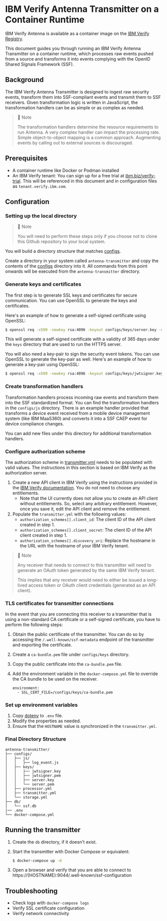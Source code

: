 # IBM Verify Antenna Transmitter on a Container Runtime

IBM Verify Antenna is available as a container image on the [IBM Verify Registry](icr.io/ibm-verify/ibm-verify-antenna:25.05.0).

This document guides you through running an IBM Verify Antenna Transmitter on a container runtime, which processes raw events pushed from a source and transforms it into events complying with the OpenID Shared Signals Framework (SSF).

## Background

The IBM Verify Antenna Transmitter is designed to ingest raw security events, transform them into SSF-compliant events and transmit them to SSF receivers. Given transformation logic is written in JavaScript, the transformation handlers can be as simple or as complex as needed.

> 📘 Note
> 
> The transformation handlers determine the resource requirements to run Antenna. A very complex handler can impact the processing rate.
> Simple object-to-object mapping is a common approach. Augmenting events by calling out to external sources is discouraged.

## Prerequisites

- A container runtime like Docker or Podman installed
- An IBM Verify tenant: You can sign up for a free trial at [ibm.biz/verify-trial](https://ibm.biz/verify-trial). This will be referenced in this document and in configuration files as `tenant.verify.ibm.com`.

## Configuration

### Setting up the local directory

> 📘 Note
> 
> You will need to perform these steps only if you choose not to clone this Github repository to your local system.

You will build a directory structure that matches [configs](configs).

Create a directory in your system called `antenna-transmitter` and copy the contents of the [configs](configs) directory into it. All commands from this point onwards will be executed from the `antenna-transmitter` directory.

### Generate keys and certificates

The first step is to generate SSL keys and certificates for secure communication. You can use OpenSSL to generate the keys and certificates.

Here's an example of how to generate a self-signed certificate using OpenSSL:

```bash
$ openssl req -x509 -newkey rsa:4096 -keyout configs/keys/server.key -out configs/keys/server.pem -days 365 -nodes -addext "subjectAltName = DNS:<hostname>"
```

This will generate a self-signed certificate with a validity of 365 days under the `keys` directory that are used to run the HTTPS server.

You will also need a key-pair to sign the security event tokens. You can use OpenSSL to generate the key-pair as well.
Here's an example of how to generate a key-pair using OpenSSL:

```bash
$ openssl req -x509 -newkey rsa:4096 -keyout configs/keys/jwtsigner.key -out configs/keys/jwtsigner.pem -days 365 -nodes
```

### Create transformation handlers

Transformation handlers process incoming raw events and transform them into the SSF standardized format. You can find the transformation handlers in the `configs/js` directory. There is an example handler provided that transforms a device event received from a mobile device management system (like IBM MaaS360) and converts it into a SSF CAEP event for device compliance changes.

You can add new files under this directory for additional transformation handlers.

### Configure authorization scheme

The authorization scheme in [transmitter.yml](configs/transmitter.yml) needs to be populated with valid values. The instructions in this section is based on IBM Verify as the authorization server.

1.  Create a new API client in IBM Verify using the instructions provided in the [IBM Verify documentation](https://www.ibm.com/docs/en/security-verify?topic=access-creating-api-clients). You do not need to choose any entitlements.
    -  Note that the UI currently does not allow you to create an API client without entitlements. So, select any arbitrary entitlement. However, once you save it, edit the API client and remove the entitlement.
2.  Populate the `transmitter.yml` with the following values:
    -  `authorization_schemes[].client_id`: The client ID of the API client created in step 1.
    -  `authorization_schemes[].client_secret`: The client ID of the API client created in step 1.
    -  `authorization_schemes[].discovery_uri`: Replace the hostname in the URL with the hostname of your IBM Verify tenant.

> 📘 Note
> 
> Any receiver that needs to connect to this transmitter will need to generate an OAuth token generated 
> by the same IBM Verify tenant.
> 
> This implies that any receiver would need to either be issued a long-lived access token or OAuth client credentials
> (generated as an API client).

### TLS certificates for transmitter connections

In the event that you are connecting this receiver to a transmitter that is using a non-standard CA certificate or a self-signed certificate, you have to perform the following steps:

1. Obtain the public certificate of the transmitter. You can do so by accessing the `/.well-known/ssf-metadata` endpoint of the transmitter and exporting the certificate.

2. Create a `ca-bundle.pem` file under `configs/keys` directory.

3. Copy the public certificate into the `ca-bundle.pem` file.

4. Add the environment variable in the `docker-compose.yml` file to override the CA bundle to be used on the receiver.

    ```
    environment:
      - SSL_CERT_FILE=/configs/keys/ca-bundle.pem
    ```

### Set up environment variables

1. Copy [dotenv](./dotenv) to `.env` file.
2. Modify the properties as needed.
3. Ensure that the `HOSTNAME` value is synchronized in the `transmitter.yml`.

### Final Directory Structure

```
antenna-transmitter/
├── configs/
│   ├── js/
│   │   ├── log_event.js
│   ├── keys/
│   │   ├── jwtsigner.key
│   │   ├── jwtsigner.pem
│   │   ├── server.key
│   │   └── server.pem
│   ├── processor.yml
│   ├── transmitter.yml
│   └── storage.yml
├── db/
│   └── ssf.db
|── .env
└── docker-compose.yml
```

## Running the transmitter

1. Create the `db` directory, if it doesn't exist.

2. Start the transmitter with Docker Compose or equivalent:

   ```bash
   $ docker-compose up -d
   ```

3. Open a browser and verify that you are able to connect to https://{HOSTNAME}:9044/.well-known/ssf-configuration

## Troubleshooting

- Check logs with `docker-compose logs`
- Verify SSL certificate configuration
- Verify network connectivity